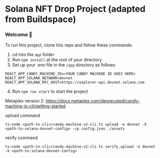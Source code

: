 # Solana NFT Drop Project (adapted from Buildspace)

### Welcome 👋

To run this project, clone this repo and follow these commands:

1. cd into the `app` folder
2. Run `npm install` at the root of your directory
3. Set up your .env file in the `/app` directory as follows

```
REACT_APP_CANDY_MACHINE_ID=<YOUR CANDY MACHINE ID GOES HERE>
REACT_APP_SOLANA_NETWORK=devnet
REACT_APP_SOLANA_RPC_HOST=https://explorer-api.devnet.solana.com
```

4. Run `npm run start` to start the project

Metaplex version 2:
https://docs.metaplex.com/deprecated/candy-machine-js-cli/getting-started

upload command

```
ts-node <path-to-cli>/candy-machine-v2-cli.ts upload -e devnet -k <path-to-solana-devnet-config> -cp config.json ./assets
```

verify command

```
ts-node <path-to-cli>/candy-machine-v2-cli.ts verify_upload -e devnet -k <path-to-solana-devnet-config>
```
